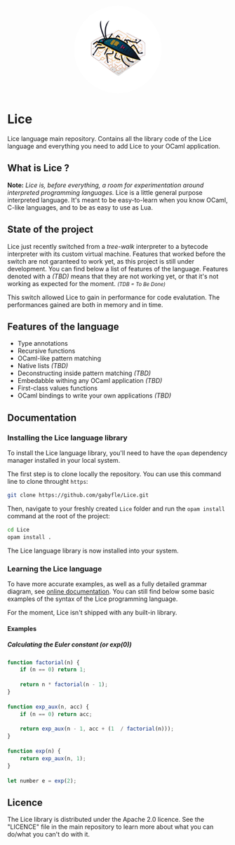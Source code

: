 <p align="center"><img src="https://raw.githubusercontent.com/gabyfle/Lice/main/lice.svg" width="200px" style="margin: auto; border-radius: 200px;"></p>

# Lice
Lice language main repository. Contains all the library code of the Lice language and everything you need to add Lice to your OCaml application.

## What is Lice ?

**Note:** *Lice is, before everything, a room for experimentation around interpreted programming languages.*
Lice is a little general purpose interpreted language. It's meant to be easy-to-learn when you know OCaml, C-like languages, and to be as easy to use as Lua.

## State of the project

Lice just recently switched from a *tree-walk* interpreter to a bytecode interpreter with its custom virtual machine. Features that worked before the switch are not garanteed to work yet, as this project is still under development. You can find below a list of features of the language. Features denoted with a *(TBD)* means that they are not working yet, or that it's not working as expected for the moment. <small>*(TDB = To Be Done)*</small>

This switch allowed Lice to gain in performance for code evalutation. The performances gained are both in memory and in time.

## Features of the language
- Type annotations
- Recursive functions
- OCaml-like pattern matching
- Native lists *(TBD)*
- Deconstructing inside pattern matching *(TBD)*
- Embedabble withing any OCaml application *(TBD)*
- First-class values functions
- OCaml bindings to write your own applications *(TBD)*

## Documentation

### Installing the Lice language library

To install the Lice language library, you'll need to have the `opam` dependency manager installed in your local system.

The first step is to clone locally the repository. You can use this command line to clone throught `https`:

```bash
git clone https://github.com/gabyfle/Lice.git
```

Then, navigate to your freshly created `Lice` folder and run the `opam install` command at the root of the project:

```bash
cd Lice
opam install .
```

The Lice language library is now installed into your system.

### Learning the Lice language

To have more accurate examples, as well as a fully detailed grammar diagram, see <a href="https://lice.gabyfle.dev">online documentation</a>. You can still find below some basic examples of the syntax of the Lice programming language.

For the moment, Lice isn't shipped with any built-in library.

#### Examples

##### Calculating the Euler constant (or exp(0))

```javascript
function factorial(n) {
    if (n == 0) return 1;

    return n * factorial(n - 1);
}

function exp_aux(n, acc) {
    if (n == 0) return acc;

    return exp_aux(n - 1, acc + (1  / factorial(n)));
}

function exp(n) {
    return exp_aux(n, 1);
}

let number e = exp(2);
```

## Licence

The Lice library is distributed under the Apache 2.0 licence. See the "LICENCE" file in the main repository to learn more about what you can do/what you can't do with it.
